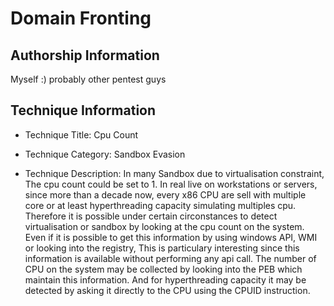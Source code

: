 # Domain Fronting

## Authorship Information
Myself :) probably other pentest guys

## Technique Information
* Technique Title: Cpu Count
* Technique Category: Sandbox Evasion

* Technique Description: In many Sandbox due to virtualisation constraint, The cpu count could be set to 1. In real live on workstations or servers, since more than a decade now, every x86 CPU are sell with multiple core or at least hyperthreading capacity simulating multiples cpu. Therefore it is possible under certain circonstances to detect virtualisation or sandbox by looking at the cpu count on the system. Even if it is possible to get this information by using windows API, WMI or looking into the registry, This is particulary interesting since this information is available without performing any api call. The number of CPU on the system may be collected by looking into the PEB which maintain this information. And for hyperthreading capacity it may be detected by asking it directly to the CPU using the CPUID instruction.
